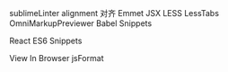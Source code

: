sublimeLinter
alignment 对齐
Emmet
JSX
LESS
LessTabs
OmniMarkupPreviewer
Babel Snippets

React ES6 Snippets

View In Browser
jsFormat
